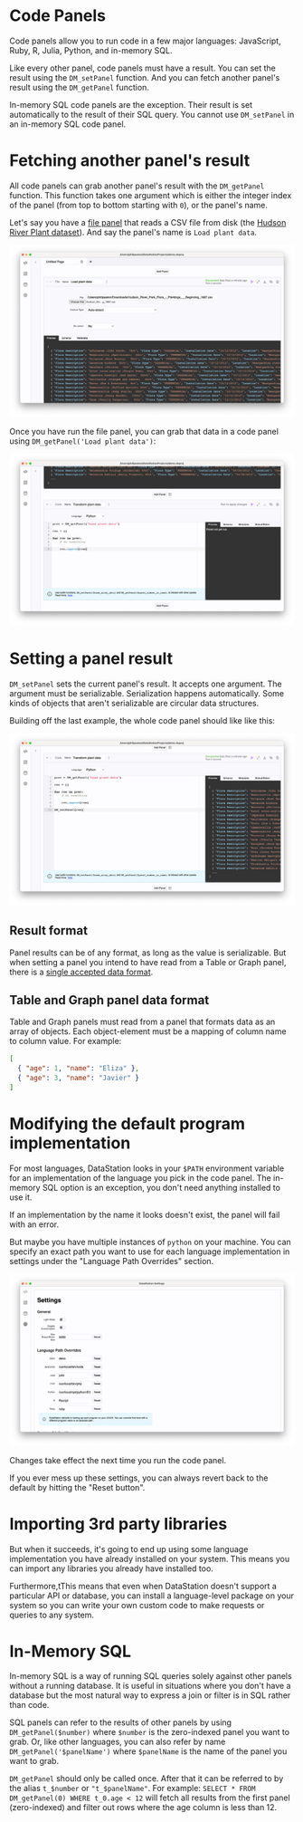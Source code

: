 # Code Panels

Code panels allow you to run code in a few major languages:
JavaScript, Ruby, R, Julia, Python, and in-memory SQL.

Like every other panel, code panels must have a result. You can set
the result using the `DM_setPanel` function. And you can fetch another
panel's result using the `DM_getPanel` function.

In-memory SQL code panels are the exception. Their result is
set automatically to the result of their SQL query. You cannot use
`DM_setPanel` in an in-memory SQL code panel.

# Fetching another panel's result

All code panels can grab another panel's result with the `DM_getPanel`
function. This function takes one argument which is either the integer
index of the panel (from top to bottom starting with `0`), or the
panel's name.

Let's say you have a [file panel](./File_Panels.md) that reads a CSV
file from disk (the [Hudson River Plant
dataset](https://catalog.data.gov/dataset/hudson-river-park-flora-plantings-beginning-1997)). And
say the panel's name is `Load plant data`.

![Load plant data from CSV file](/tutorials/file-plant-data.png)

Once you have run the file panel, you can grab that data in a code
panel using `DM_getPanel('Load plant data')`:

![Transform plant data no set](/tutorials/transform-plant-data-no-set.png)

# Setting a panel result

`DM_setPanel` sets the current panel's result. It accepts one argument. The argument must be serializable. Serialization happens automatically. Some kinds of objects that aren't serializable are circular data structures.

Building off the last example, the whole code panel should like like this:

![Transform plant data](/tutorials/transform-plant-data.png)

## Result format

Panel results can be of any format, as long as the value is
serializable. But when setting a panel you intend to have read from a
Table or Graph panel, there is a [single accepted data
format](#table-and-graph-panel-data-format).

## Table and Graph panel data format

Table and Graph panels must read from a panel that formats data as an
array of objects. Each object-element must be a mapping of column name
to column value. For example:

```json
[
  { "age": 1, "name": "Eliza" },
  { "age": 3, "name": "Javier" }
]
```

# Modifying the default program implementation

For most languages, DataStation looks in your `$PATH` environment
variable for an implementation of the language you pick in the code
panel. The in-memory SQL option is an exception, you don't need
anything installed to use it.

If an implementation by the name it looks doesn't exist, the panel
will fail with an error.

But maybe you have multiple instances of `python` on your machine. You
can specify an exact path you want to use for each language
implementation in settings under the "Language Path Overrides" section.

![Language path overrides](/tutorials/language-path-overrides.png)

Changes take effect the next time you run the code panel.

If you ever mess up these settings, you can always revert back to the
default by hitting the "Reset button".

# Importing 3rd party libraries

But when it succeeds, it's going to end up using some language
implementation you have already installed on your system. This means
you can import any libraries you already have installed too.

Furthermore,tThis means that even when DataStation doesn't support a
particular API or database, you can install a language-level package
on your system so you can write your own custom code to make requests
or queries to any system.

# In-Memory SQL

In-memory SQL is a way of running SQL queries solely
against other panels without a running database. It is useful in
situations where you don't have a database but the most natural way to
express a join or filter is in SQL rather than code.

SQL panels can refer to the results of other panels by using
`DM_getPanel($number)` where `$number` is the zero-indexed panel you
want to grab. Or, like other languages, you can also refer by name
`DM_getPanel('$panelName')` where `$panelName` is the name of the
panel you want to grab.

`DM_getPanel` should only be called once. After that it can be
referred to by the alias `t_$number` or `"t_$panelName"`. For example:
`SELECT * FROM DM_getPanel(0) WHERE t_0.age < 12` will fetch all
results from the first panel (zero-indexed) and filter out rows where
the age column is less than 12.
